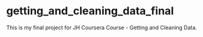 # getting_and_cleaning_data_final
This is my final project for JH Coursera Course - Getting and Cleaning Data.
